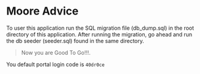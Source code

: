 # Moore Advice

To user this application run the SQL migration file (db_dump.sql) in the root directory of this application.
After running the migration, go ahead and run the db seeder (seeder.sql) found in the same directory.

> Now you are Good To Go!!!.

You default portal login code is `40dr0ce`

